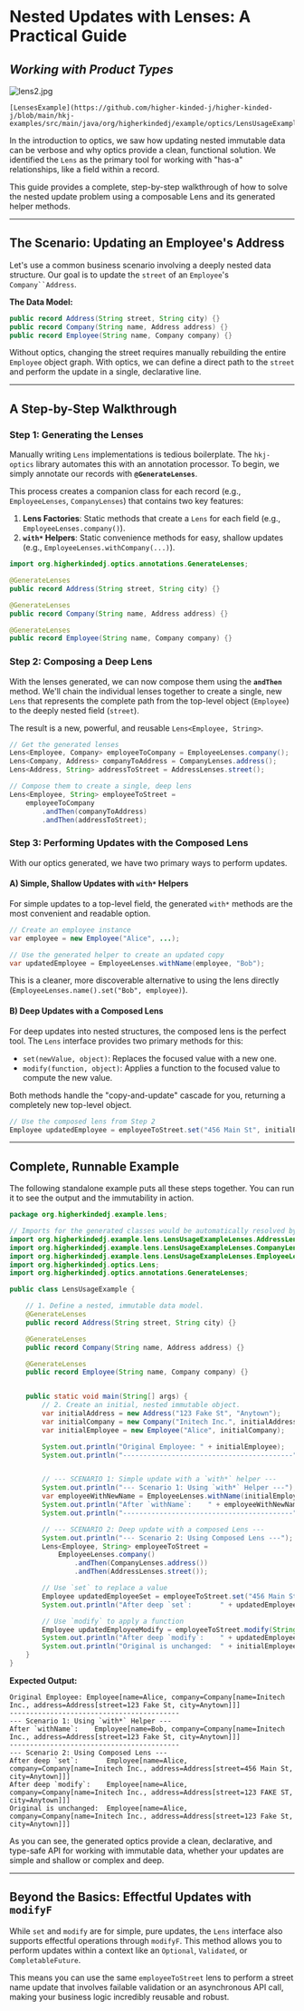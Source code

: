 # Nested Updates with Lenses: A Practical Guide

## _Working with Product Types_

![lens2.jpg](../images/lens2.jpg)

~~~admonish
[LensesExample](https://github.com/higher-kinded-j/higher-kinded-j/blob/main/hkj-examples/src/main/java/org/higherkindedj/example/optics/LensUsageExample.java)
~~~

In the introduction to optics, we saw how updating nested immutable data can be verbose and why optics provide a clean, functional solution. We identified the `Lens` as the primary tool for working with "has-a" relationships, like a field within a record.

This guide provides a complete, step-by-step walkthrough of how to solve the nested update problem using a composable Lens and its generated helper methods.

---

## The Scenario: Updating an Employee's Address

Let's use a common business scenario involving a deeply nested data structure. Our goal is to update the `street` of an `Employee`'s `Company``Address`.

**The Data Model:**

```java
public record Address(String street, String city) {}
public record Company(String name, Address address) {}
public record Employee(String name, Company company) {}
```

Without optics, changing the street requires manually rebuilding the entire `Employee` object graph. With optics, we can define a direct path to the `street` and perform the update in a single, declarative line.

---

## A Step-by-Step Walkthrough

### Step 1: Generating the Lenses

Manually writing `Lens` implementations is tedious boilerplate. The `hkj-optics` library automates this with an annotation processor. To begin, we simply annotate our records with **`@GenerateLenses`**.

This process creates a companion class for each record (e.g., `EmployeeLenses`, `CompanyLenses`) that contains two key features:

1. **Lens Factories**: Static methods that create a `Lens` for each field (e.g., `EmployeeLenses.company()`).
2. **`with*` Helpers**: Static convenience methods for easy, shallow updates (e.g., `EmployeeLenses.withCompany(...)`).

```java
import org.higherkindedj.optics.annotations.GenerateLenses;

@GenerateLenses
public record Address(String street, String city) {}

@GenerateLenses
public record Company(String name, Address address) {}

@GenerateLenses
public record Employee(String name, Company company) {}
```

### Step 2: Composing a Deep Lens

With the lenses generated, we can now compose them using the **`andThen`** method. We'll chain the individual lenses together to create a single, new `Lens` that represents the complete path from the top-level object (`Employee`) to the deeply nested field (`street`).

The result is a new, powerful, and reusable `Lens<Employee, String>`.

```java
// Get the generated lenses
Lens<Employee, Company> employeeToCompany = EmployeeLenses.company();
Lens<Company, Address> companyToAddress = CompanyLenses.address();
Lens<Address, String> addressToStreet = AddressLenses.street();

// Compose them to create a single, deep lens
Lens<Employee, String> employeeToStreet =
    employeeToCompany
        .andThen(companyToAddress)
        .andThen(addressToStreet);
```

### Step 3: Performing Updates with the Composed Lens



With our optics generated, we have two primary ways to perform updates.

#### A) Simple, Shallow Updates with `with*` Helpers

For simple updates to a top-level field, the generated `with*` methods are the most convenient and readable option.


``` java
// Create an employee instance
var employee = new Employee("Alice", ...);

// Use the generated helper to create an updated copy
var updatedEmployee = EmployeeLenses.withName(employee, "Bob");
```

This is a cleaner, more discoverable alternative to using the lens directly (`EmployeeLenses.name().set("Bob", employee)`).

#### B) Deep Updates with a Composed Lens

For deep updates into nested structures, the composed lens is the perfect tool. The `Lens` interface provides two primary methods for this:

* `set(newValue, object)`: Replaces the focused value with a new one.
* `modify(function, object)`: Applies a function to the focused value to compute the new value.

Both methods handle the "copy-and-update" cascade for you, returning a completely new top-level object.


``` java
// Use the composed lens from Step 2
Employee updatedEmployee = employeeToStreet.set("456 Main St", initialEmployee);
```

---

## Complete, Runnable Example

The following standalone example puts all these steps together. You can run it to see the output and the immutability in action.

```java
package org.higherkindedj.example.lens;

// Imports for the generated classes would be automatically resolved by your IDE
import org.higherkindedj.example.lens.LensUsageExampleLenses.AddressLenses;
import org.higherkindedj.example.lens.LensUsageExampleLenses.CompanyLenses;
import org.higherkindedj.example.lens.LensUsageExampleLenses.EmployeeLenses;
import org.higherkindedj.optics.Lens;
import org.higherkindedj.optics.annotations.GenerateLenses;

public class LensUsageExample {

    // 1. Define a nested, immutable data model.
    @GenerateLenses
    public record Address(String street, String city) {}

    @GenerateLenses
    public record Company(String name, Address address) {}

    @GenerateLenses
    public record Employee(String name, Company company) {}


    public static void main(String[] args) {
        // 2. Create an initial, nested immutable object.
        var initialAddress = new Address("123 Fake St", "Anytown");
        var initialCompany = new Company("Initech Inc.", initialAddress);
        var initialEmployee = new Employee("Alice", initialCompany);

        System.out.println("Original Employee: " + initialEmployee);
        System.out.println("------------------------------------------");


        // --- SCENARIO 1: Simple update with a `with*` helper ---
        System.out.println("--- Scenario 1: Using `with*` Helper ---");
        var employeeWithNewName = EmployeeLenses.withName(initialEmployee, "Bob");
        System.out.println("After `withName`:    " + employeeWithNewName);
        System.out.println("------------------------------------------");

        // --- SCENARIO 2: Deep update with a composed Lens ---
        System.out.println("--- Scenario 2: Using Composed Lens ---");
        Lens<Employee, String> employeeToStreet =
            EmployeeLenses.company()
                .andThen(CompanyLenses.address())
                .andThen(AddressLenses.street());

        // Use `set` to replace a value
        Employee updatedEmployeeSet = employeeToStreet.set("456 Main St", initialEmployee);
        System.out.println("After deep `set`:       " + updatedEmployeeSet);

        // Use `modify` to apply a function
        Employee updatedEmployeeModify = employeeToStreet.modify(String::toUpperCase, initialEmployee);
        System.out.println("After deep `modify`:    " + updatedEmployeeModify);
        System.out.println("Original is unchanged:  " + initialEmployee);
    }
}
```

**Expected Output:**

```
Original Employee: Employee[name=Alice, company=Company[name=Initech Inc., address=Address[street=123 Fake St, city=Anytown]]]
------------------------------------------
--- Scenario 1: Using `with*` Helper ---
After `withName`:    Employee[name=Bob, company=Company[name=Initech Inc., address=Address[street=123 Fake St, city=Anytown]]]
------------------------------------------
--- Scenario 2: Using Composed Lens ---
After deep `set`:       Employee[name=Alice, company=Company[name=Initech Inc., address=Address[street=456 Main St, city=Anytown]]]
After deep `modify`:    Employee[name=Alice, company=Company[name=Initech Inc., address=Address[street=123 FAKE ST, city=Anytown]]]
Original is unchanged:  Employee[name=Alice, company=Company[name=Initech Inc., address=Address[street=123 Fake St, city=Anytown]]]
```

As you can see, the generated optics provide a clean, declarative, and type-safe API for working with immutable data, whether your updates are simple and shallow or complex and deep.

---

## Beyond the Basics: Effectful Updates with `modifyF`

While `set` and `modify` are for simple, pure updates, the `Lens` interface also supports effectful operations through `modifyF`. This method allows you to perform updates within a context like an `Optional`, `Validated`, or `CompletableFuture`.

This means you can use the same `employeeToStreet` lens to perform a street name update that involves failable validation or an asynchronous API call, making your business logic incredibly reusable and robust.
